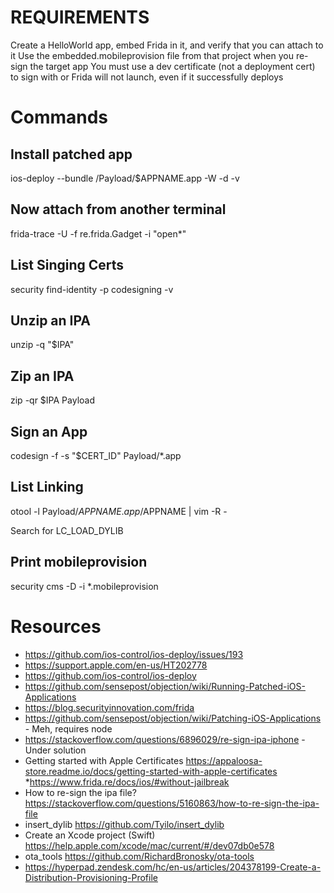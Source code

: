# REQUIREMENTS
Create a HelloWorld app, embed Frida in it, and verify that you can attach to it
Use the embedded.mobileprovision file from that project when you re-sign the target app
You must use a dev certificate (not a deployment cert) to sign with or Frida will not launch, even if it successfully deploys

# Commands
## Install patched app
ios-deploy --bundle /Payload/$APPNAME.app -W -d -v

## Now attach from another terminal
frida-trace -U -f re.frida.Gadget -i "open*"

## List Singing Certs
security find-identity -p codesigning -v

## Unzip an IPA
unzip -q "$IPA"

## Zip an IPA
zip -qr $IPA Payload

## Sign an App
codesign -f -s "$CERT_ID" Payload/*.app

## List Linking
otool -l Payload/$APPNAME.app/$APPNAME | vim -R -

Search for LC_LOAD_DYLIB

## Print mobileprovision
security cms -D -i *.mobileprovision

# Resources
* https://github.com/ios-control/ios-deploy/issues/193
* https://support.apple.com/en-us/HT202778
* https://github.com/ios-control/ios-deploy
* https://github.com/sensepost/objection/wiki/Running-Patched-iOS-Applications
* https://blog.securityinnovation.com/frida
* https://github.com/sensepost/objection/wiki/Patching-iOS-Applications - Meh, requires node
* https://stackoverflow.com/questions/6896029/re-sign-ipa-iphone - Under solution
* Getting started with Apple Certificates https://appaloosa-store.readme.io/docs/getting-started-with-apple-certificates
 *https://www.frida.re/docs/ios/#without-jailbreak
* How to re-sign the ipa file? https://stackoverflow.com/questions/5160863/how-to-re-sign-the-ipa-file
* insert_dylib https://github.com/Tyilo/insert_dylib
* Create an Xcode project (Swift) https://help.apple.com/xcode/mac/current/#/dev07db0e578
* ota_tools https://github.com/RichardBronosky/ota-tools
* https://hyperpad.zendesk.com/hc/en-us/articles/204378199-Create-a-Distribution-Provisioning-Profile
